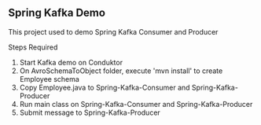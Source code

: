 ## Spring Kafka Demo

This project used to demo Spring Kafka Consumer and Producer 

Steps Required

1) Start Kafka demo on Conduktor
2) On AvroSchemaToObject folder, execute 'mvn install' to create Employee schema
3) Copy Employee.java to Spring-Kafka-Consumer and Spring-Kafka-Producer
4) Run main class on Spring-Kafka-Consumer and Spring-Kafka-Producer
5) Submit message to Spring-Kafka-Producer